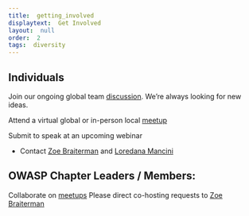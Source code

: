 ```yaml
---
title:  getting_involved
displaytext:  Get Involved
layout:  null
order:  2
tags:  diversity
---
```



## Individuals

Join our ongoing global team [discussion](https://groups.google.com/a/owasp.org/d/forum/wia-committee). We’re always looking for new ideas. 

Attend a virtual global or in-person local [meetup](https://www.meetup.com/womeninappsec/)

Submit to speak at an upcoming webinar
+ Contact [Zoe Braiterman](mailto:zoe.braiterman@owasp.org) and [Loredana Mancini](mailto:loredana.mancini@owasp.org)



## OWASP Chapter Leaders / Members:

Collaborate on [meetups](https://www.meetup.com/womeninappsec/)
Please direct co-hosting requests to [Zoe Braiterman](mailto:zoe.braiterman@owasp.org)
